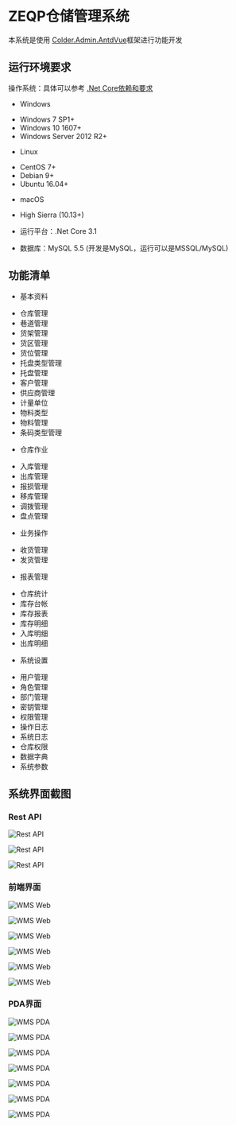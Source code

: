 # ZEQP仓储管理系统

本系统是使用 [Colder.Admin.AntdVue](https://github.com/Coldairarrow/Colder.Admin.AntdVue)框架进行功能开发

## 运行环境要求

操作系统：具体可以参考 [.Net Core依赖和要求](https://docs.microsoft.com/zh-cn/dotnet/core/install/dependencies?tabs=netcore31&pivots=os-windows)

 + Windows 
  - Windows 7 SP1+
  - Windows 10 1607+
  - Windows Server 2012 R2+
 + Linux 
  - CentOS 7+
  - Debian 9+
  - Ubuntu 16.04+
 + macOS 
  - High Sierra (10.13+)

* 运行平台：.Net Core 3.1

* 数据库：MySQL 5.5 (开发是MySQL，运行可以是MSSQL/MySQL)

## 功能清单

+ 基本资料
 - 仓库管理
 - 巷道管理
 - 货架管理
 - 货区管理
 - 货位管理
 - 托盘类型管理
 - 托盘管理
 - 客户管理
 - 供应商管理
 - 计量单位
 - 物料类型
 - 物料管理
 - 条码类型管理
+ 仓库作业
 - 入库管理
 - 出库管理
 - 报损管理
 - 移库管理
 - 调拨管理
 - 盘点管理
+ 业务操作
 - 收货管理
 - 发货管理
+ 报表管理
 - 仓库统计
 - 库存台帐
 - 库存报表
 - 库存明细
 - 入库明细
 - 出库明细
+ 系统设置
 - 用户管理
 - 角色管理
 - 部门管理
 - 密钥管理
 - 权限管理
 - 操作日志
 - 系统日志
 - 仓库权限
 - 数据字典
 - 系统参数

## 系统界面截图

### Rest API

![Rest API](./docs/OpenSource/AppImg/API1.png)

![Rest API](./docs/OpenSource/AppImg/API2.png)

![Rest API](./docs/OpenSource/AppImg/API3.png)

### 前端界面

![WMS Web](./docs/OpenSource/AppImg/Web1.png)

![WMS Web](./docs/OpenSource/AppImg/Web2.png)

![WMS Web](./docs/OpenSource/AppImg/Web3.png)

![WMS Web](./docs/OpenSource/AppImg/Web4.png)

![WMS Web](./docs/OpenSource/AppImg/Web5.png)

![WMS Web](./docs/OpenSource/AppImg/Web6.png)

### PDA界面

![WMS PDA](./docs/OpenSource/AppImg/PDA1.png)

![WMS PDA](./docs/OpenSource/AppImg/PDA2.png)

![WMS PDA](./docs/OpenSource/AppImg/PDA3.png)

![WMS PDA](./docs/OpenSource/AppImg/PDA4.png)

![WMS PDA](./docs/OpenSource/AppImg/PDA5.png)

![WMS PDA](./docs/OpenSource/AppImg/PDA6.png)

![WMS PDA](./docs/OpenSource/AppImg/PDA7.png)
